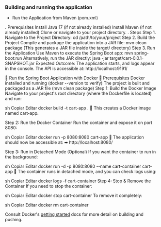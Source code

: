 ### Building and running the application
- Run the Application from Maven (pom.xml)
  
. Prerequisites
  Install Java 17 (if not already installed)
  Install Maven (if not already installed)
    Clone or navigate to your project directory.
. Steps
  Step 1. Navigate to the Project Directory:
            cd /path/to/your/project
  Step 2. Build the Project
          Compile and package the application into a JAR file:
            mvn clean package
            (This generates a JAR file inside the target/ directory)
  Step 3. Run the Application
          Use Maven to execute the Spring Boot app:
            mvn spring-boot:run
          Alternatively, run the JAR directly:
            java -jar target/cart-0.0.1-SNAPSHOT.jar
            Expected Outcome:
              The application starts, and logs appear in the console.
              The API is accessible at: http://localhost:9191/
  
🚀 Run the Spring Boot Application with Docker
📌 Prerequisites
Docker installed and running (docker --version to verify)
The project is built and packaged as a JAR file (mvn clean package)
Step 1: Build the Docker Image
Navigate to your project's root directory (where the Dockerfile is located) and run:

sh
Copiar
Editar
docker build -t cart-app .
🔹 This creates a Docker image named cart-app.
  
Step 2: Run the Docker Container
Run the container and expose it on port 8080:

sh
Copiar
Editar
docker run -p 8080:8080 cart-app
🔹 The application should now be accessible at:
➡ http://localhost:8080/

Step 3: Run in Detached Mode (Optional)
If you want the container to run in the background:

sh
Copiar
Editar
docker run -d -p 8080:8080 --name cart-container cart-app
🔹 The container runs in detached mode, and you can check logs using:

sh
Copiar
Editar
docker logs -f cart-container
Step 4: Stop & Remove the Container
If you need to stop the container:

sh
Copiar
Editar
docker stop cart-container
To remove it completely:

sh
Copiar
Editar
docker rm cart-container


Consult Docker's [getting started](https://docs.docker.com/go/get-started-sharing/)
docs for more detail on building and pushing.
